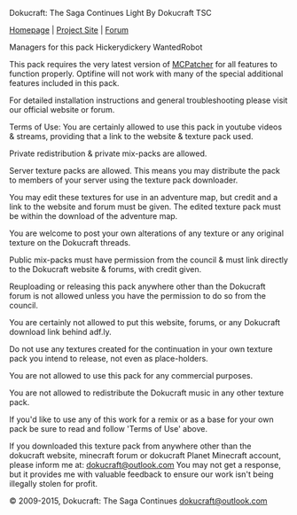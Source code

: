 Dokucraft: The Saga Continues Light
By Dokucraft TSC

[Homepage](http://dokucraft.co.uk) | [Project Site](https://github.com/Dokucraft-TSC/Dokucraft-TSC-Light) | [Forum](http://www.minecraftforum.net/topic/513093-dokucraft-the-saga-continues/)

Managers for this pack
Hickerydickery
WantedRobot

This pack requires the very latest version of 
[MCPatcher](http://www.minecraftforum.net/forums/mapping-and-modding/resource-packs/1226351-1-8-7-1-7-10-and-earlier-update-4-23-mcpatcher-hd) for all features to function properly. 
Optifine will not work with many of the special 
additional features included in this pack.

For detailed installation instructions and general 
troubleshooting please visit our official website or forum.

Terms of Use:
You are certainly allowed to use this pack in youtube videos & streams, providing that a link to the website & texture pack used.

Private redistribution & private mix-packs are allowed.

Server texture packs are allowed. This means you may distribute the pack to members of your server using the texture pack downloader.

You may edit these textures for use in an adventure map, but credit and a link to the website and forum must be given. The edited texture pack must be within the download of the adventure map.

You are welcome to post your own alterations of any texture or any original texture on the Dokucraft threads.

Public mix-packs must have permission from the council & must link directly to the Dokucraft website & forums, with credit given.

Reuploading or releasing this pack anywhere other than the Dokucraft forum is not allowed unless you have the permission to do so from the council.

You are certainly not allowed to put this website, forums, or any Dokucraft download link behind adf.ly.

Do not use any textures created for the continuation in your own texture pack you intend to release, not even as place-holders.

You are not allowed to use this pack for any commercial purposes.

You are not allowed to redistribute the Dokucraft music in any other texture pack.

If you'd like to use any of this work for a remix or
as a base for your own pack be sure to read and
follow 'Terms of Use' above.


If you downloaded this texture pack from anywhere 
other than the dokucraft website, minecraft forum or 
dokucraft Planet Minecraft account, please inform me 
at: <dokucraft@outlook.com> You may not get a response,
but it provides me with valuable feedback to ensure
our work isn't being illegally stolen for profit.

© 2009-2015, Dokucraft: The Saga Continues <dokucraft@outlook.com>
